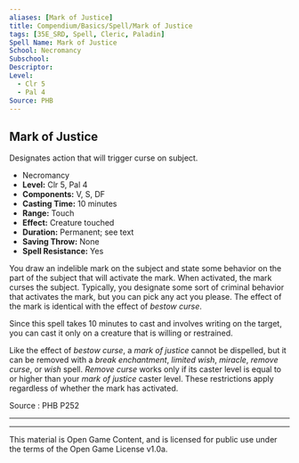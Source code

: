 ```yaml
---
aliases: [Mark of Justice]
title: Compendium/Basics/Spell/Mark of Justice
tags: [35E_SRD, Spell, Cleric, Paladin]
Spell Name: Mark of Justice
School: Necromancy
Subschool: 
Descriptor: 
Level:
  - Clr 5
  - Pal 4
Source: PHB
---
```



## Mark of Justice

Designates action that will trigger curse on subject.

*   Necromancy
*   **Level:** Clr 5, Pal 4
*   **Components:** V, S, DF
*   **Casting Time:** 10 minutes
*   **Range:** Touch
*   **Effect:** Creature touched
*   **Duration:** Permanent; see text
*   **Saving Throw:** None
*   **Spell Resistance:** Yes

<p>You draw an indelible mark on the subject and state some behavior on the part of the subject that will activate the mark. When activated, the mark curses the subject. Typically, you designate some sort of criminal behavior that activates the mark, but you can pick any act you please. The effect of the mark is identical with the effect of <i>bestow curse</i>.</p><p>Since this spell takes 10 minutes to cast and involves writing on the target, you can cast it only on a creature that is willing or restrained.</p><p>Like the effect of <i>bestow curse</i>, a <i>mark of justice</i> cannot be dispelled, but it can be removed with a <i>break enchantment</i>, <i>limited wish</i>, <i>miracle</i>, <i>remove curse</i>, or <i>wish</i> spell. <i>Remove curse</i> works only if its caster level is equal to or higher than your <i>mark of justice</i> caster level. These restrictions apply regardless of whether the mark has activated.</p>

Source : PHB P252

---

---

This material is Open Game Content, and is licensed for public use under
the terms of the Open Game License v1.0a.
